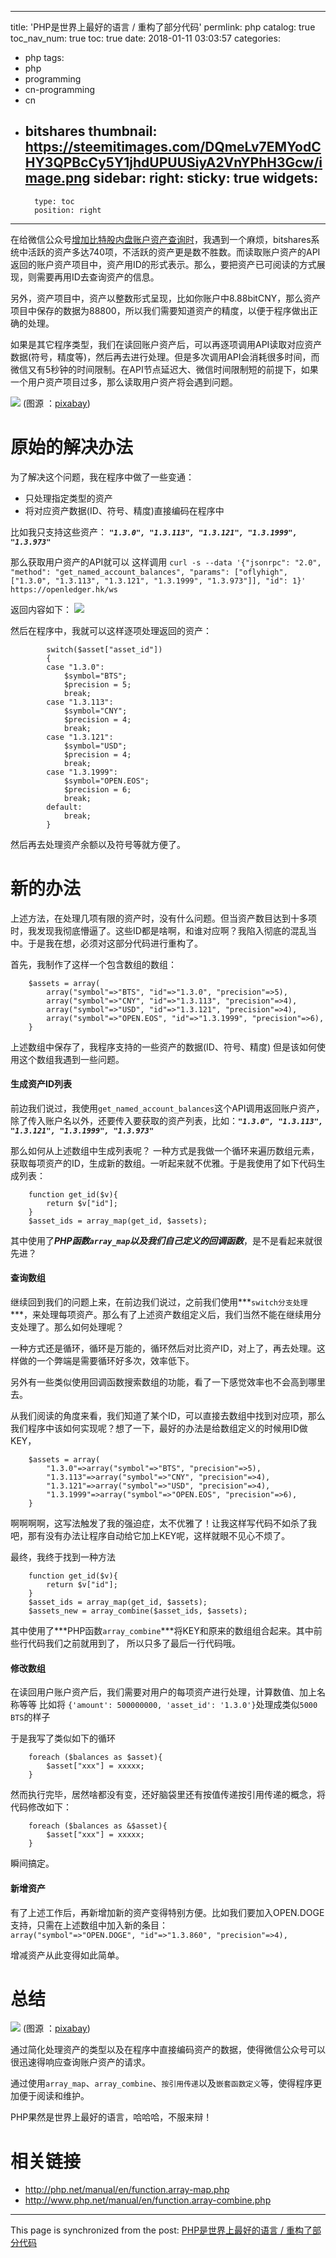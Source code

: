 
---
title: 'PHP是世界上最好的语言 / 重构了部分代码'
permlink: php
catalog: true
toc_nav_num: true
toc: true
date: 2018-01-11 03:03:57
categories:
- php
tags:
- php
- programming
- cn-programming
- cn
- bitshares
thumbnail: https://steemitimages.com/DQmeLv7EMYodCHY3QPBcCy5Y1jhdUPUUSiyA2VnYPhH3Gcw/image.png
sidebar:
    right:
        sticky: true
widgets:
    -
        type: toc
        position: right
---


在给微信公众号[增加比特股内盘账户资产查询时](https://steemit.com/price/@oflyhigh/3wjftb-and)，我遇到一个麻烦，bitshares系统中活跃的资产多达740项，不活跃的资产更是数不胜数。而读取账户资产的API返回的账户资产项目中，资产用ID的形式表示。那么，要把资产已可阅读的方式展现，则需要再用ID去查询资产的信息。

另外，资产项目中，资产以整数形式呈现，比如你账户中8.88bitCNY，那么资产项目中保存的数据为88800，所以我们需要知道资产的精度，以便于程序做出正确的处理。

如果是其它程序类型，我们在读回账户资产后，可以再逐项调用API读取对应资产数据(符号，精度等)，然后再去进行处理。但是多次调用API会消耗很多时间，而微信又有5秒钟的时间限制。在API节点延迟大、微信时间限制短的前提下，如果一个用户资产项目过多，那么读取用户资产将会遇到问题。

![](https://steemitimages.com/DQmeLv7EMYodCHY3QPBcCy5Y1jhdUPUUSiyA2VnYPhH3Gcw/image.png)
(图源 ：[pixabay](https://pixabay.com))

# 原始的解决办法

为了解决这个问题，我在程序中做了一些变通：
* 只处理指定类型的资产
* 将对应资产数据(ID、符号、精度)直接编码在程序中

比如我只支持这些资产：
***`"1.3.0", "1.3.113", "1.3.121", "1.3.1999", "1.3.973"`***

那么获取用户资产的API就可以 这样调用
`curl -s --data '{"jsonrpc": "2.0", "method": "get_named_account_balances", "params": ["oflyhigh", ["1.3.0", "1.3.113", "1.3.121", "1.3.1999", "1.3.973"]], "id": 1}' https://openledger.hk/ws`

返回内容如下：
![](https://steemitimages.com/DQmc13APZwwuJsCdjUiDHprteAVsB1ECgqezfyKJgSrrcub/image.png)

然后在程序中，我就可以这样逐项处理返回的资产：
```
		switch($asset["asset_id"])
		{
		case "1.3.0":
			$symbol="BTS";
			$precision = 5;
			break;
		case "1.3.113":
			$symbol="CNY";
			$precision = 4;
			break;
		case "1.3.121":
			$symbol="USD";
			$precision = 4;
			break;
		case "1.3.1999":
			$symbol="OPEN.EOS";
			$precision = 6;
			break;
		default:
			break;
		}
```

然后再去处理资产余额以及符号等就方便了。

# 新的办法

上述方法，在处理几项有限的资产时，没有什么问题。但当资产数目达到十多项时，我发现我彻底懵逼了。这些ID都是啥啊，和谁对应啊？我陷入彻底的混乱当中。于是我在想，必须对这部分代码进行重构了。

首先，我制作了这样一个包含数组的数组：
```
	$assets = array(
		array("symbol"=>"BTS", "id"=>"1.3.0", "precision"=>5), 
		array("symbol"=>"CNY", "id"=>"1.3.113", "precision"=>4),
		array("symbol"=>"USD", "id"=>"1.3.121", "precision"=>4),
		array("symbol"=>"OPEN.EOS", "id"=>"1.3.1999", "precision"=>6),
	}
```
上述数组中保存了，我程序支持的一些资产的数据(ID、符号、精度)
但是该如何使用这个数组我遇到一些问题。

#### 生成资产ID列表

前边我们说过，我使用`get_named_account_balances`这个API调用返回账户资产，除了传入账户名以外，还要传入要获取的资产列表，比如：***`"1.3.0", "1.3.113", "1.3.121", "1.3.1999", "1.3.973"`***

那么如何从上述数组中生成列表呢？
一种方式是我做一个循环来遍历数组元素，获取每项资产的ID，生成新的数组。一听起来就不优雅。于是我使用了如下代码生成列表：
```
	function get_id($v){
		return $v["id"];
	}
	$asset_ids = array_map(get_id, $assets);
```
其中使用了***PHP函数`array_map`以及我们自己定义的回调函数***，是不是看起来就很先进？

#### 查询数组

继续回到我们的问题上来，在前边我们说过，之前我们使用***`switch分支处理`***，来处理每项资产。那么有了上述资产数组定义后，我们当然不能在继续用分支处理了。那么如何处理呢？

一种方式还是循环，循环是万能的，循环然后对比资产ID，对上了，再去处理。这样做的一个弊端是需要循环好多次，效率低下。

另外有一些类似使用回调函数搜索数组的功能，看了一下感觉效率也不会高到哪里去。

从我们阅读的角度来看，我们知道了某个ID，可以直接去数组中找到对应项，那么我们程序中该如何实现呢？想了一下，最好的办法是给数组定义的时候用ID做KEY，
```
	$assets = array(
		"1.3.0"=>array("symbol"=>"BTS", "precision"=>5), 
		"1.3.113"=>array("symbol"=>"CNY", "precision"=>4),
		"1.3.121"=>array("symbol"=>"USD", "precision"=>4),
		"1.3.1999"=>array("symbol"=>"OPEN.EOS", "precision"=>6),
	}
```
啊啊啊啊，这写法触发了我的强迫症，太不优雅了！让我这样写代码不如杀了我吧，那有没有办法让程序自动给它加上KEY呢，这样就眼不见心不烦了。

最终，我终于找到一种方法
```
	function get_id($v){
		return $v["id"];
	}
	$asset_ids = array_map(get_id, $assets);
	$assets_new = array_combine($asset_ids, $assets);
```
其中使用了***PHP函数`array_combine`***将KEY和原来的数组组合起来。其中前些行代码我们之前就用到了， 所以只多了最后一行代码哦。

#### 修改数组

在读回用户账户资产后，我们需要对用户的每项资产进行处理，计算数值、加上名称等等
比如将
`{'amount': 500000000, 'asset_id': '1.3.0'}`处理成类似`5000 BTS`的样子

于是我写了类似如下的循环
```
	foreach ($balances as $asset){
		$asset["xxx"] = xxxxx;
	}
```
然而执行完毕，居然啥都没有变，还好脑袋里还有按值传递按引用传递的概念，将代码修改如下：
```
	foreach ($balances as &$asset){
		$asset["xxx"] = xxxxx;
	}
```
瞬间搞定。

#### 新增资产

有了上述工作后，再新增加新的资产变得特别方便。比如我们要加入OPEN.DOGE支持，只需在上述数组中加入新的条目：
`		array("symbol"=>"OPEN.DOGE", "id"=>"1.3.860", "precision"=>4),`

增减资产从此变得如此简单。

# 总结

![](https://steemitimages.com/DQmZJJt9g1ndv8XXB3Ate1JqoRdxYzVAyGECe5dWvyUMcdN/image.png)
(图源 ：[pixabay](https://pixabay.com))

通过简化处理资产的类型以及在程序中直接编码资产的数据，使得微信公众号可以很迅速得响应查询账户资产的请求。

通过使用`array_map`、`array_combine`、`按引用传递`以及`嵌套函数定义`等，使得程序更加便于阅读和维护。

PHP果然是世界上最好的语言，哈哈哈，不服来辩！

# 相关链接

* http://php.net/manual/en/function.array-map.php
* http://www.php.net/manual/en/function.array-combine.php

- - -

This page is synchronized from the post: [PHP是世界上最好的语言 / 重构了部分代码](https://steemit.com/@oflyhigh/php)
